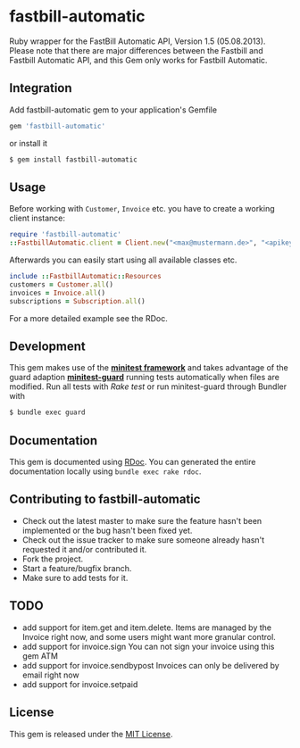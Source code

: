 # fastbill-automatic

<!---
[![Gem Version](https://badge.fury.io/rb/fastbill-automatic.png)](http://badge.fury.io/rb/fastbill-automatic)
[![Build Status](https://travis-ci.org/weluse/fastbill-automatic.png?branch=master)](https://travis-ci.org/weluse/fastbill-automatic)
-->

Ruby wrapper for the FastBill Automatic API, Version 1.5 (05.08.2013).
Please note that there are major differences between the Fastbill and Fastbill Automatic API,
and this Gem only works for Fastbill Automatic.

## Integration

Add fastbill-automatic gem to your application's Gemfile

``` ruby
gem 'fastbill-automatic'
```

or install it

``` bash
$ gem install fastbill-automatic
```

## Usage

Before working with `Customer`, `Invoice` etc. you have to create a working client instance:

``` ruby
require 'fastbill-automatic'
::FastbillAutomatic.client = Client.new("<max@mustermann.de>", "<apikey>")
```

Afterwards you can easily start using all available classes etc.

``` ruby
include ::FastbillAutomatic::Resources
customers = Customer.all()
invoices = Invoice.all()
subscriptions = Subscription.all()
```

For a more detailed example see the RDoc.

## Development

This gem makes use of the **[minitest framework](https://github.com/seattlerb/minitestbundle)** and takes advantage of the guard adaption **[minitest-guard](https://github.com/guard/guard-minitest)** running tests automatically when files are modified. Run all tests with *Rake test* or run minitest-guard through Bundler with

``` bash
$ bundle exec guard
```

## Documentation

This gem is documented using [RDoc](http://rdoc.sourceforge.net/doc/). You can generated the entire documentation locally using
`bundle exec rake rdoc`.

## Contributing to fastbill-automatic

* Check out the latest master to make sure the feature hasn't been implemented or the bug hasn't been fixed yet.
* Check out the issue tracker to make sure someone already hasn't requested it and/or contributed it.
* Fork the project.
* Start a feature/bugfix branch.
* Make sure to add tests for it.

## TODO

* add support for item.get and item.delete.
  Items are managed by the Invoice right now, and some users might want more granular control.
* add support for invoice.sign
  You can not sign your invoice using this gem ATM
* add support for invoice.sendbypost
  Invoices can only be delivered by email right now
* add support for invoice.setpaid

## License

This gem is released under the [MIT License](http://www.opensource.org/licenses/MIT).